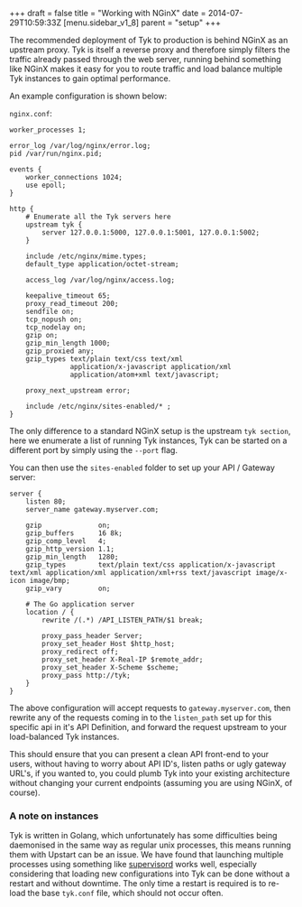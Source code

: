 +++
draft = false
title = "Working with NGinX"
date = 2014-07-29T10:59:33Z
[menu.sidebar_v1_8]
    parent = "setup"
+++

The recommended deployment of Tyk to production is behind NGinX as an upstream proxy. Tyk is itself a reverse proxy and
therefore simply filters the traffic already passed through the web server, running behind something like NGinX makes it
easy for you to route traffic and load balance multiple Tyk instances to gain optimal performance.

An example configuration is shown below:

`nginx.conf`:

    worker_processes 1;

    error_log /var/log/nginx/error.log;
    pid /var/run/nginx.pid;

    events {
        worker_connections 1024;
        use epoll;
    }

    http {
        # Enumerate all the Tyk servers here
        upstream tyk {
            server 127.0.0.1:5000, 127.0.0.1:5001, 127.0.0.1:5002;
        }

        include /etc/nginx/mime.types;
        default_type application/octet-stream;

        access_log /var/log/nginx/access.log;

        keepalive_timeout 65;
        proxy_read_timeout 200;
        sendfile on;
        tcp_nopush on;
        tcp_nodelay on;
        gzip on;
        gzip_min_length 1000;
        gzip_proxied any;
        gzip_types text/plain text/css text/xml
                   application/x-javascript application/xml
                   application/atom+xml text/javascript;

        proxy_next_upstream error;

        include /etc/nginx/sites-enabled/* ;
    }

The only difference to a standard NGinX setup is the upstream `tyk section`, here we enumerate a list of running Tyk
instances, Tyk can be started on a different port by simply using the `--port` flag.

You can then use the `sites-enabled` folder to set up your API / Gateway server:

    server {
        listen 80;
        server_name gateway.myserver.com;

        gzip              on;
        gzip_buffers      16 8k;
        gzip_comp_level   4;
        gzip_http_version 1.1;
        gzip_min_length   1280;
        gzip_types        text/plain text/css application/x-javascript text/xml application/xml application/xml+rss text/javascript image/x-icon image/bmp;
        gzip_vary         on;

        # The Go application server
        location / {
            rewrite /(.*) /API_LISTEN_PATH/$1 break;

            proxy_pass_header Server;
            proxy_set_header Host $http_host;
            proxy_redirect off;
            proxy_set_header X-Real-IP $remote_addr;
            proxy_set_header X-Scheme $scheme;
            proxy_pass http://tyk;
        }
    }

The above configuration will accept requests to `gateway.myserver.com`, then rewrite any of the requests coming in to
the `listen_path` set up for this specific api in it's API Definition, and forward the request upstream to your load-balanced
Tyk instances.

This should ensure that you can present a clean API front-end to your users, without having to worry about API ID's, listen paths or
ugly gateway URL's, if you wanted to, you could plumb Tyk into your existing architecture without changing your current endpoints
(assuming you are using NGinX, of course).

### A note on instances

Tyk is written in Golang, which unfortunately has some difficulties being daemonised in the same way as regular unix processes, this means
running them with Upstart can be an issue. We have found that launching multiple processes using something like [supervisord](http://supervisord.org/) works well,
especially considering that loading new configurations into Tyk can be done without a restart and without downtime. The only time a restart
is required is to re-load the base `tyk.conf` file, which should not occur often.
